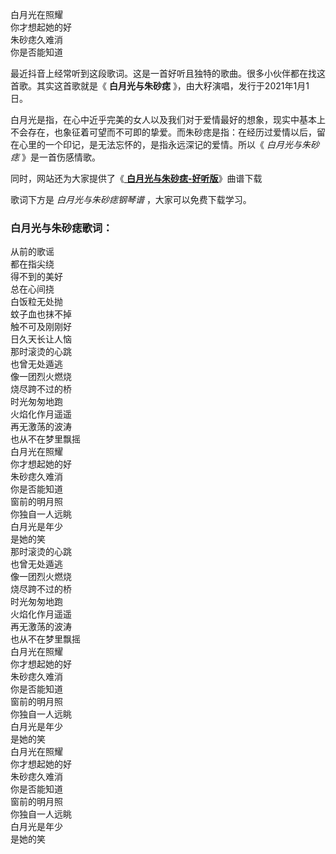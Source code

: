 

白月光在照耀  
你才想起她的好  
朱砂痣久难消  
你是否能知道

最近抖音上经常听到这段歌词。这是一首好听且独特的歌曲。很多小伙伴都在找这首歌。其实这首歌就是《 **白月光与朱砂痣**
》，由大籽演唱，发行于2021年1月1日。

白月光是指，在心中近乎完美的女人以及我们对于爱情最好的想象，现实中基本上不会存在，也象征着可望而不可即的挚爱。而朱砂痣是指：在经历过爱情以后，留在心里的一个印记，是无法忘怀的，是指永远深记的爱情。所以《
_白月光与朱砂痣_ 》是一首伤感情歌。

同时，网站还为大家提供了《[ **白月光与朱砂痣-好听版**](Music-12618-白月光与朱砂痣-好听版.html "白月光与朱砂痣-
好听版")》曲谱下载

歌词下方是 _白月光与朱砂痣钢琴谱_ ，大家可以免费下载学习。

### 白月光与朱砂痣歌词：

从前的歌谣  
都在指尖绕  
得不到的美好  
总在心间挠  
白饭粒无处抛  
蚊子血也抹不掉  
触不可及刚刚好  
日久天长让人恼  
那时滚烫的心跳  
也曾无处遁逃  
像一团烈火燃烧  
烧尽跨不过的桥  
时光匆匆地跑  
火焰化作月遥遥  
再无激荡的波涛  
也从不在梦里飘摇  
白月光在照耀  
你才想起她的好  
朱砂痣久难消  
你是否能知道  
窗前的明月照  
你独自一人远眺  
白月光是年少  
是她的笑  
那时滚烫的心跳  
也曾无处遁逃  
像一团烈火燃烧  
烧尽跨不过的桥  
时光匆匆地跑  
火焰化作月遥遥  
再无激荡的波涛  
也从不在梦里飘摇  
白月光在照耀  
你才想起她的好  
朱砂痣久难消  
你是否能知道  
窗前的明月照  
你独自一人远眺  
白月光是年少  
是她的笑  
白月光在照耀  
你才想起她的好  
朱砂痣久难消  
你是否能知道  
窗前的明月照  
你独自一人远眺  
白月光是年少  
是她的笑

